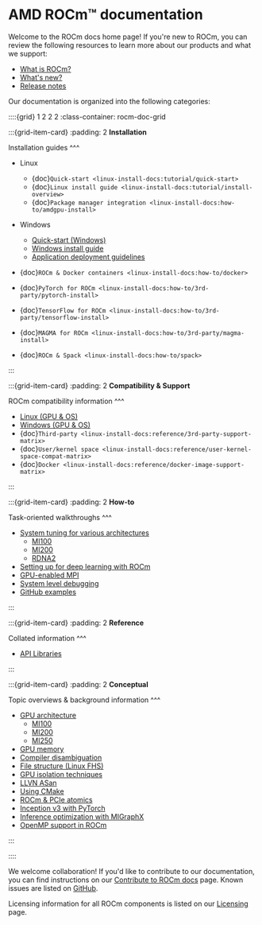 <head>
  <meta charset="UTF-8">
  <meta name="description" content="AMD ROCm documentation">
  <meta name="keywords" content="documentation, guides, installation, compatibility, support,
  reference">
</head>

# AMD ROCm™ documentation

Welcome to the ROCm docs home page! If you're new to ROCm, you can review the following
resources to learn more about our products and what we support:

* [What is ROCm?](./what-is-rocm.md)
* [What's new?](about/whats-new/whats-new)
* [Release notes](./about/release-notes.md)

Our documentation is organized into the following categories:

::::{grid} 1 2 2 2
:class-container: rocm-doc-grid

:::{grid-item-card}
:padding: 2
**Installation**

Installation guides
^^^

* Linux
  * {doc}`Quick-start <linux-install-docs:tutorial/quick-start>`
  * {doc}`Linux install guide <linux-install-docs:tutorial/install-overview>`
  * {doc}`Package manager integration <linux-install-docs:how-to/amdgpu-install>`

* Windows
  * [Quick-start (Windows)](./install/windows/install-quick.md)
  * [Windows install guide](./install/windows/install.md)
  * [Application deployment guidelines](./install/windows/windows-app-deployment-guidelines.md)
* {doc}`ROCm & Docker containers <linux-install-docs:how-to/docker>`
* {doc}`PyTorch for ROCm <linux-install-docs:how-to/3rd-party/pytorch-install>`
* {doc}`TensorFlow for ROCm <linux-install-docs:how-to/3rd-party/tensorflow-install>`
* {doc}`MAGMA for ROCm <linux-install-docs:how-to/3rd-party/magma-install>`
* {doc}`ROCm & Spack <linux-install-docs:how-to/spack>`

:::

:::{grid-item-card}
:padding: 2
**Compatibility & Support**

ROCm compatibility information
^^^

* [Linux (GPU & OS)](./about/compatibility/linux-support.md)
* [Windows (GPU & OS)](./about/compatibility/windows-support.md)
* {doc}`Third-party <linux-install-docs:reference/3rd-party-support-matrix>`
* {doc}`User/kernel space <linux-install-docs:reference/user-kernel-space-compat-matrix>`
* {doc}`Docker <linux-install-docs:reference/docker-image-support-matrix>`

:::

:::{grid-item-card}
:padding: 2
**How-to**

Task-oriented walkthroughs
^^^

* [System tuning for various architectures](./how-to/tuning-guides.md)
  * [MI100](./how-to/tuning-guides/mi100.md)
  * [MI200](./how-to/tuning-guides/mi200.md)
  * [RDNA2](./how-to/tuning-guides/w6000-v620.md)
* [Setting up for deep learning with ROCm](./how-to/deep-learning-rocm.md)
* [GPU-enabled MPI](./how-to/gpu-enabled-mpi.rst)
* [System level debugging](./how-to/system-debugging.md)
* [GitHub examples](https://github.com/amd/rocm-examples)

:::

:::{grid-item-card}
:padding: 2
**Reference**

Collated information
^^^

* [API Libraries](./reference/library-index.md)

:::

:::{grid-item-card}
:padding: 2
**Conceptual**

Topic overviews & background information
^^^

* [GPU architecture](./conceptual/gpu-arch.md)
  * [MI100](./conceptual/gpu-arch/mi100.md)
  * [MI200](./conceptual/gpu-arch/mi200-performance-counters.md)
  * [MI250](./conceptual/gpu-arch/mi250.md)
* [GPU memory](./conceptual/gpu-memory.md)
* [Compiler disambiguation](./conceptual/compiler-disambiguation.md)
* [File structure (Linux FHS)](./conceptual/file-reorg.md)
* [GPU isolation techniques](./conceptual/gpu-isolation.md)
* [LLVN ASan](./conceptual/using-gpu-sanitizer.md)
* [Using CMake](./conceptual/cmake-packages.rst)
* [ROCm & PCIe atomics](./conceptual/More-about-how-ROCm-uses-PCIe-Atomics.rst)
* [Inception v3 with PyTorch](./conceptual/ai-pytorch-inception.md)
* [Inference optimization with MIGraphX](./conceptual/ai-migraphx-optimization.md)
* [OpenMP support in ROCm](./conceptual/openmp.md)

:::

::::

We welcome collaboration! If you'd like to contribute to our documentation, you can find instructions
on our [Contribute to ROCm docs](./contribute/index.md) page. Known issues are listed on
[GitHub](https://github.com/RadeonOpenCompute/ROCm/labels/Verified%20Issue).

Licensing information for all ROCm components is listed on our [Licensing](./about/license.md) page.
